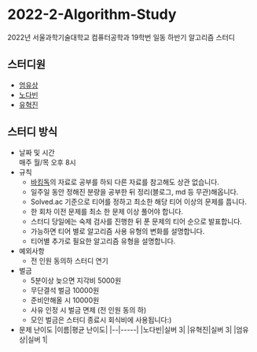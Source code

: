 # 2022-2-Algorithm-Study
2022년 서울과학기술대학교 컴퓨터공학과 19학번 일동 하반기 알고리즘 스터디

## 스터디원
- [엄유상](https://github.com/eomyoosang)
- [노다빈](https://github.com/nodb)
- [유혁진](https://github.com/yhj0329)

## 스터디 방식
- 날짜 및 시간  
매주 월/목 오후 8시
- 규칙
   - [바킹독](https://blog.encrypted.gg/category/%EA%B0%95%EC%A2%8C/%EC%8B%A4%EC%A0%84%20%EC%95%8C%EA%B3%A0%EB%A6%AC%EC%A6%98)의 자료로 공부를 하되 다른 자료를 참고해도 상관 없습니다.
   - 일주일 동안 정해진 분량을 공부한 뒤 정리(블로그, md 등 무관)해옵니다.
   - Solved.ac 기준으로 티어를 정하고 최소한 해당 티어 이상의 문제를 풉니다.
   - 한 회차 이전 문제를 최소 한 문제 이상 풀어야 합니다.
   - 스터디 당일에는 숙제 검사를 진행한 뒤 푼 문제의 티어 순으로 발표합니다.
   - 가능하면 티어 별로 알고리즘 사용 유형의 변화를 설명합니다.
   - 티어별 추가로 필요한 알고리즘 유형을 설명합니다.
- 예외사항
   - 전 인원 동의하 스터디 연기
- 벌금
   - 5분이상 늦으면 지각비 5000원
   - 무단결석 벌금 10000원
   - 준비안해올 시 10000원
   - 사유 인정 시 벌금 면제 (전 인원 동의 하)
   - 모인 벌금은 스터디 종료시 회식비에 사용됩니다:)
- 문제 난이도
|이름|평균 난이도|
|--|-----|
|노다빈|실버 3|
|유혁진|실버 3|
|엄유상|실버 1|
